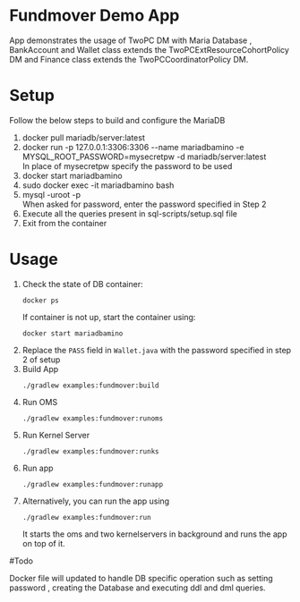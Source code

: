 # Fundmover Demo App

  App demonstrates the usage of TwoPC DM with Maria Database ,
  BankAccount and Wallet class extends the TwoPCExtResourceCohortPolicy DM and 
  Finance class extends the TwoPCCoordinatorPolicy DM. 

# Setup
Follow the below steps to build and configure the MariaDB

1. docker pull mariadb/server:latest
2. docker run -p 127.0.0.1:3306:3306 --name mariadbamino -e MYSQL_ROOT_PASSWORD=mysecretpw -d mariadb/server:latest  
In place of mysecretpw specify the password to be used 
3. docker start mariadbamino
4. sudo docker exec -it mariadbamino bash 
5. mysql -uroot -p  
When asked for password, enter the password specified in Step 2 
6. Execute all the queries present in sql-scripts/setup.sql file 
7. Exit from the container

# Usage 
1. Check the state of DB container:
    ```
    docker ps
    ```  
    If container is not up, start the container using:
    ```
    docker start mariadbamino
    ```
2. Replace the ```PASS``` field in ```Wallet.java``` with the password specified in step 2 of setup
3. Build App
    ```
    ./gradlew examples:fundmover:build
    ``` 
4. Run OMS
    ```
    ./gradlew examples:fundmover:runoms
    ```
5. Run Kernel Server
    ```
    ./gradlew examples:fundmover:runks
    ```
6. Run app
    ```
    ./gradlew examples:fundmover:runapp
    ```
7.  Alternatively, you can run the app using
    ```
    ./gradlew examples:fundmover:run
    ```
    It starts the oms and two kernelservers in background and runs the app on top of it.  
   
#Todo 

Docker file will updated to handle DB specific operation such as setting password ,
creating the Database and executing ddl and dml queries.
    
